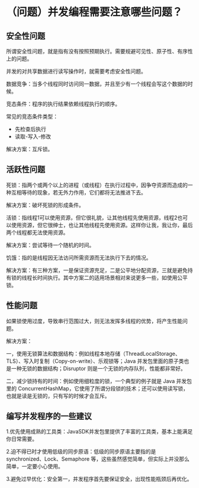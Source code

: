 # （问题）并发编程需要注意哪些问题？


## 安全性问题

所谓安全性问题，就是指有没有按照预期执行。需要规避可见性、原子性、有序性上的问题。

并发的对共享数据进行读写操作时，就需要考虑安全性问题。

数据竞争：当多个线程同时访问同一数据，并且至少有一个线程会写这个数据的时候。

竞态条件：程序的执行结果依赖线程执行的顺序。

常见的竞态条件类型：

- 先检查后执行
- 读取-写入-修改

解决方案：互斥锁。

## 活跃性问题

死锁：指两个或两个以上的进程（或线程）在执行过程中，因争夺资源而造成的一种互相等待的现象，若无外力作用，它们都将无法推进下去。

解决方案：破坏死锁的形成条件。

活锁：指线程1可以使用资源，但它很礼貌，让其他线程先使用资源，线程2也可以使用资源，但它很绅士，也让其他线程先使用资源。这样你让我，我让你，最后两个线程都无法使用资源。

解决方案：尝试等待一个随机的时间。

饥饿：指的是线程因无法访问所需资源而无法执行下去的情况。

解决方案：有三种方案，一是保证资源充足，二是公平地分配资源，三就是避免持有锁的线程长时间执行。其中方案二的适用场景相对来说更多一些，如使用公平锁。

## 性能问题

如果锁使用过度，导致串行范围过大，则无法发挥多线程的优势，将产生性能问题。

解决方案：

一，使用无锁算法和数据结构：例如线程本地存储（ThreadLocalStorage、TLS）、写入时复制（Copy-on-write）、乐观锁等；Java 并发包里面的原子类也是一种无锁的数据结构；Disruptor 则是一个无锁的内存队列，性能都非常好。

二，减少锁持有的时间：例如使用细粒度的锁，一个典型的例子就是 Java 并发包里的 ConcurrentHashMap，它使用了所谓分段锁的技术；还可以使用读写锁，也就是读是无锁的，只有写的时候才会互斥。

## 编写并发程序的一些建议

1.优先使用成熟的工具类：JavaSDK并发包里提供了丰富的工具类，基本上能满足你日常需要。

2.迫不得已时才使用低级的同步原语：低级的同步原语主要指的是 synchronized、Lock、Semaphore 等，这些虽然感觉简单，但实际上并没那么简单，一定要小心使用。

3.避免过早优化：安全第一，并发程序首先要保证安全，出现性能瓶颈后再优化。
